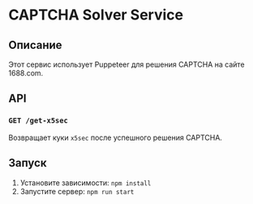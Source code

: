 # CAPTCHA Solver Service

## Описание

Этот сервис использует Puppeteer для решения CAPTCHA на сайте 1688.com.

## API

### `GET /get-x5sec`

Возвращает куки `x5sec` после успешного решения CAPTCHA.

## Запуск

1. Установите зависимости: `npm install`
2. Запустите сервер: `npm run start`
